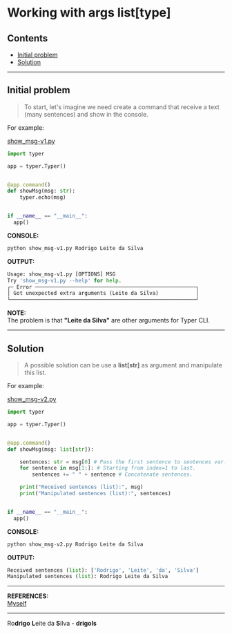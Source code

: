 # Working with args list[type]

## Contents

 - [Initial problem](#intro)
 - [Solution](#solution)

---

<div id="intro"></div>

## Initial problem

> To start, let's imagine we need create a command that receive a text (many sentences) and show in the console.

For example:

[show_msg-v1.py](src/show_msg-v1.py)
```python
import typer

app = typer.Typer()


@app.command()
def showMsg(msg: str):
    typer.echo(msg)


if __name__ == "__main__":
  app()
```

**CONSOLE:**
```python
python show_msg-v1.py Rodrigo Leite da Silva
```

**OUTPUT:**
```python
Usage: show_msg-v1.py [OPTIONS] MSG
Try 'show_msg-v1.py --help' for help.
┌─ Error ────────────────────────────────────────────────────┐
│ Got unexpected extra arguments (Leite da Silva)            │
└────────────────────────────────────────────────────────────┘
```

**NOTE:**  
The problem is that **"Leite da Silva"** are other arguments for Typer CLI.

---

<div id="solution"></div>

## Solution

> A possible solution can be use a **list[str]** as argument and manipulate this list.

For example:

[show_msg-v2.py](src/show_msg-v2.py)
```python
import typer

app = typer.Typer()


@app.command()
def showMsg(msg: list[str]):

    sentences: str = msg[0] # Pass the first sentence to sentences var.
    for sentence in msg[1:]: # Starting from index=1 to last.
        sentences += " " + sentence # Concatenate sentences.

    print("Received sentences (list):", msg)
    print("Manipulated sentences (list):", sentences)


if __name__ == "__main__":
  app()
```

**CONSOLE:**
```python
python show_msg-v2.py Rodrigo Leite da Silva
```

**OUTPUT:**
```python
Received sentences (list): ['Rodrigo', 'Leite', 'da', 'Silva']
Manipulated sentences (list): Rodrigo Leite da Silva
```

---

**REFERENCES:**  
[Myself](#)  

---

Ro**drigo** **L**eite da **S**ilva - **drigols**
